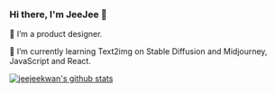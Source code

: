 ### Hi there, I'm JeeJee 👋

<!--
**jeejeekwan/jeejeekwan** is a ✨ _special_ ✨ repository because its `README.md` (this file) appears on your GitHub profile.

Here are some ideas to get you started:

- 🔭 I’m currently working on ...
- 🌱 I’m currently learning ...
- 👯 I’m looking to collaborate on ...
- 🤔 I’m looking for help with ...
- 💬 Ask me about ...
- 📫 How to reach me: ...
- 😄 Pronouns: ...
- ⚡ Fun fact: ...
-->

🔭 I’m a product designer.

🌱 I’m currently learning Text2img on Stable Diffusion and Midjourney, JavaScript and React.

[![jeejeekwan's github stats](https://github-readme-stats.vercel.app/api?username=jeejeekwan)](https://github.com/jeejeekwan/github-readme-stats)
